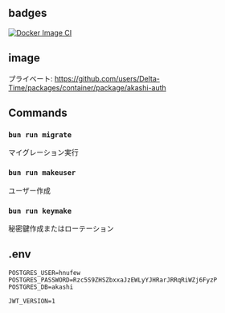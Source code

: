 ## badges

[![Docker Image CI](https://github.com/Delta-Time/Akashi/actions/workflows/docker-image.yml/badge.svg?branch=master)](https://github.com/Delta-Time/Akashi/actions/workflows/docker-image.yml)

## image

プライベート:
https://github.com/users/Delta-Time/packages/container/package/akashi-auth

## Commands

### `bun run migrate`
マイグレーション実行

### `bun run makeuser`
ユーザー作成

### `bun run keymake`
秘密鍵作成またはローテーション

## .env
```
POSTGRES_USER=hnufew
POSTGRES_PASSWORD=Rzc5S9ZHSZbxxaJzEWLyYJHRarJRRqRiWZj6FyzP
POSTGRES_DB=akashi

JWT_VERSION=1
```
